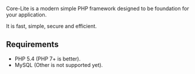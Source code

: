 Core-Lite is a modern simple PHP framework designed to be foundation for your application.

It is fast, simple, secure and efficient.

Requirements
------------

- PHP 5.4 (PHP 7+ is better).
- MySQL (Other is not supported yet).

